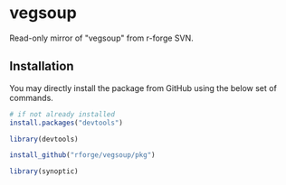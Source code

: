 vegsoup
========

Read-only mirror of "vegsoup" from r-forge SVN.

Installation
------------

You may directly install the package from GitHub using the below set of commands.

```R
# if not already installed
install.packages("devtools")

library(devtools)

install_github("rforge/vegsoup/pkg")

library(synoptic)
```
